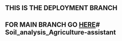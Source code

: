 ## THIS IS THE DEPLOYMENT BRANCH

## FOR MAIN BRANCH GO [HERE](https://github.com/Srv-015)# Soil_analysis_Agriculture-assistant
